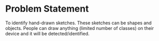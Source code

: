 # Problem Statement
<p>To identify hand-drawn sketches. These sketches can be shapes and objects. People can draw anything (limited number of classes) on their device and it will be detected/identified.

<p>